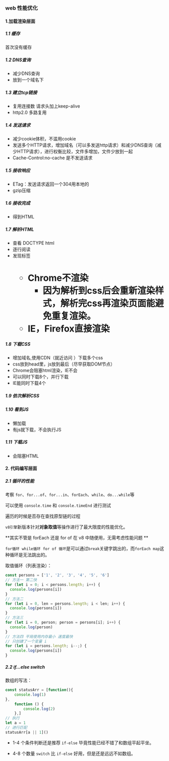 ### web 性能优化 

#### 1.加载渲染层面

##### 1.1 缓存

首次没有缓存
##### 1.2 DNS查询

  + 减少DNS查询
  + 放到一个域名下
##### 1.3 建立tcp链接

  + 复用连接数 请求头加上keep-alive
  + http2.0 多路复用
##### 1.4 发送请求

  + 减少cookie体积，不滥用cookie
  + 发送多个HTTP请求，增加域名（可以多发送http请求）和减少DNS查询（减少HTTP请求），进行权衡比较，文件多增加，文件少放到一起
  + Cache-Control:no-cache 是不发送请求
##### 1.5 接收响应

 + ETag：发送请求返回一个304用本地的
  + gzip压缩
##### 1.6 接收完成

  + 得到HTML
##### 1.7 解析HTML

  + 查看 DOCTYPE html
  + 逐行阅读
  + 发现标签<h1>
    + Chrome不渲染
      + 因为解析到css后会重新渲染样式，解析完css再渲染页面能避免重复渲染。
    + IE，Firefox直接渲染
##### 1.8 下载CSS

  + 增加域名,使用CDN（就近访问 ）下载多个css
  + css放到head里，js放到最后（尽早获取DOM节点）
  + Chrome会阻塞html渲染，IE不会
  + 可以同时下载8个，并行下载
  + IE能同时下载4个
##### 1.9 依次解析CSS

##### 1.10 看到JS

  + 懒加载
  + 有js就下载，不会执行JS
##### 1.11 下载JS

  + 会阻塞HTML



#### 2. 代码编写层面

##### 2.1 循环的性能

考察 `for`、`for...of`、`for...in`、`forEach`、`while`、`do...while`等

可以使用 `console.time` 和 `console.timeEnd` 进行测试

遍历的时候是否存在查找原型链的过程

`v8引擎`新版本针对**对象取值**等操作进行了最大限度的性能优化。

**其实不管是 forEach 还是 for of  在 v8 中随便用，无需考虑性能问题 **

`for循环 while循环 for of 循环`是可以通过`break`关键字跳出的，而`forEach map`这种循环是无法跳出的。

取值循环（列表渲染）：

```js
const persons = ['1', '2', '3', '4', '5', '6']
// 方法一 第二快
for (let i = 0; i < persons.length; i++) {
  console.log(persons[i])
}
// 方法二
for (let i = 0, len = persons.length; i < len; i++) {
  console.log(persons[i])
}
// 方法三
for (let i = 0, person; person = persons[i]; i++) {
  console.log(person)
}
// 方法四 平局使用内存最小 速度最快
// 只创建了一个变量 i
for (let i = persons.length; i--;) {
  console.log(persons[i])
}

```

##### 2.2 if...else switch

数组的写法：

```js
const statusArr = [function(){
    console.log(1)
},
    function () {
        console.log(2)
    },]
// 执行
let a = 1
// 进行匹配
statusArr[a || 1]()

```


+ 1-4 个条件判断还是推荐 `if-else` 毕竟性能已经不错了和数组平起平坐。

+ 4-8 个数量 `switch` 比 `if-else` 好用，但是还是远远不如数组。

  